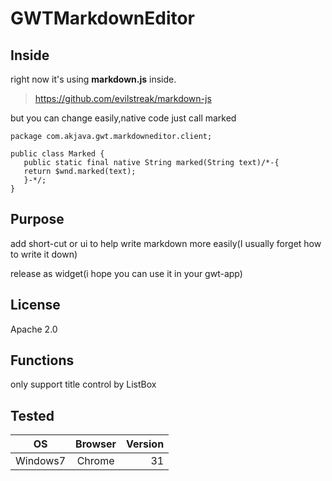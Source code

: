 GWTMarkdownEditor
=================



Inside
------
right now it's using **markdown.js** inside.

>https://github.com/evilstreak/markdown-js

but you can change easily,native code just call marked

 ```
package com.akjava.gwt.markdowneditor.client;

public class Marked {
	public static final native String marked(String text)/*-{
	return $wnd.marked(text);
	}-*/;
}
 ```


Purpose
-------
add short-cut or ui to help write markdown more easily(I usually forget how to write it down)

release as widget(i hope you can use it in your gwt-app)

License
-------
Apache 2.0

Functions
----
only support title control by ListBox

Tested
------
| OS| Browser| Version|
| ------------- |:-------------:| -----:|
| Windows7      | Chrome| 31 |